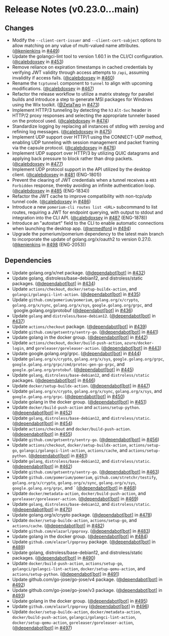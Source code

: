 # Release Notes (v0.23.0...main)

## Changes
- Modify the `--client-cert-issuer` and `--client-cert-subject` options to allow matching on any value of multi-valued name attributes. ([@kenjenkins](https://github.com/kenjenkins) in [#449](https://github.com/pomerium/cli/pull/449))
- Update the golangci-lint tool to version 1.60.1 in the CLI/CI configuration. ([@calebdoxsey](https://github.com/calebdoxsey) in [#453](https://github.com/pomerium/cli/pull/453))
- Remove reliance on expiration timestamps in cached credentials by verifying JWT validity through access attempts to `/api`, assuming invalidity if access fails. ([@calebdoxsey](https://github.com/calebdoxsey) in [#460](https://github.com/pomerium/cli/pull/460))
- Rename the `tcptunnel` component to `tunnel` to align with upcoming modifications. ([@calebdoxsey](https://github.com/calebdoxsey) in [#467](https://github.com/pomerium/cli/pull/467))
- Refactor the release workflow to utilize a matrix strategy for parallel builds and introduce a step to generate MSI packages for Windows using the Wix toolkit. ([@ZetaTwo](https://github.com/ZetaTwo) in [#473](https://github.com/pomerium/cli/pull/473))
- Implement HTTP/3 tunneling by detecting the `h3` `Alt-Svc` header in HTTP/2 proxy responses and selecting the appropriate tunneler based on the protocol used. ([@calebdoxsey](https://github.com/calebdoxsey) in [#474](https://github.com/pomerium/cli/pull/474))
- Standardize logging by replacing all instances of stdlog with zerolog and refining log messages. ([@calebdoxsey](https://github.com/calebdoxsey) in [#475](https://github.com/pomerium/cli/pull/475))
- Implement UDP support over HTTP/1 using the CONNECT-UDP method, enabling UDP tunneling with session management and packet framing via the capsule protocol. ([@calebdoxsey](https://github.com/calebdoxsey) in [#476](https://github.com/pomerium/cli/pull/476))
- Implement UDP support over HTTP/3 by utilizing QUIC datagrams and applying back pressure to block rather than drop packets. ([@calebdoxsey](https://github.com/calebdoxsey) in [#477](https://github.com/pomerium/cli/pull/477))
- Implement UDP protocol support in the API utilized by the desktop client. ([@calebdoxsey](https://github.com/calebdoxsey) in [#481](https://github.com/pomerium/cli/pull/481) (ENG-1801))
- Prevent the clearing of JWT credentials when a tunnel receives a `403 Forbidden` response, thereby avoiding an infinite authentication loop. ([@calebdoxsey](https://github.com/calebdoxsey) in [#485](https://github.com/pomerium/cli/pull/485) (ENG-1834))
- Refactor the JWT cache to improve compatibility with non-tcp/udp tunnel code. ([@calebdoxsey](https://github.com/calebdoxsey) in [#486](https://github.com/pomerium/cli/pull/486))
- Introduce a new `pomerium-cli routes list <URL>` subcommand to list routes, requiring a JWT for endpoint querying, with output to stdout and integration into the CLI API. ([@calebdoxsey](https://github.com/calebdoxsey) in [#487](https://github.com/pomerium/cli/pull/487) (ENG-1878))
- Introduce an "autostart" field to the CLI to enable automatic connections when launching the desktop app. ([@wrmedford](https://github.com/wrmedford) in [#494](https://github.com/pomerium/cli/pull/494))
- Upgrade the pomerium/pomerium dependency to the latest main branch to incorporate the update of golang.org/x/oauth2 to version 0.27.0. ([@kenjenkins](https://github.com/kenjenkins) in [#498](https://github.com/pomerium/cli/pull/498) (ENG-2053))

## Dependencies
- Update golang.org/x/net package. ([@dependabot[bot]](https://github.com/dependabot[bot]) in [#432](https://github.com/pomerium/cli/pull/432))
- Update golang, distroless/base-debian12, and distroless/static packages. ([@dependabot[bot]](https://github.com/dependabot[bot]) in [#434](https://github.com/pomerium/cli/pull/434))
- Update `actions/checkout`, `docker/setup-buildx-action`, and `golangci/golangci-lint-action`. ([@dependabot[bot]](https://github.com/dependabot[bot]) in [#435](https://github.com/pomerium/cli/pull/435))
- Update `github.com/pomerium/pomerium`, `golang.org/x/crypto`, `golang.org/x/sync`, `golang.org/x/sys`, `google.golang.org/grpc`, and `google.golang.org/protobuf ([@dependabot[bot]](https://github.com/dependabot[bot]) in [#436](https://github.com/pomerium/cli/pull/436))
- Update `golang` and `distroless/base-debian12`. ([@dependabot[bot]](https://github.com/dependabot[bot]) in [#437](https://github.com/pomerium/cli/pull/437))
- Update `actions/checkout` package. ([@dependabot[bot]](https://github.com/dependabot[bot]) in [#439](https://github.com/pomerium/cli/pull/439))
- Update `github.com/getsentry/sentry-go`. ([@dependabot[bot]](https://github.com/dependabot[bot]) in [#441](https://github.com/pomerium/cli/pull/441))
- Update golang in the docker group. ([@dependabot[bot]](https://github.com/dependabot[bot]) in [#442](https://github.com/pomerium/cli/pull/442))
- Update `actions/checkout`, `docker/build-push-action`, `azure/docker-login`, and `goreleaser/goreleaser-action`. ([@dependabot[bot]](https://github.com/dependabot[bot]) in [#443](https://github.com/pomerium/cli/pull/443))
- Update google.golang.org/grpc. ([@dependabot[bot]](https://github.com/dependabot[bot]) in [#444](https://github.com/pomerium/cli/pull/444))
- Update `golang.org/x/crypto`, `golang.org/x/sys`, `google.golang.org/grpc`, `google.golang.org/grpc/cmd/protoc-gen-go-grpc`, and `google.golang.org/protobuf`. ([@dependabot[bot]](https://github.com/dependabot[bot]) in [#445](https://github.com/pomerium/cli/pull/445))
- Update `golang`, `distroless/base-debian12`, and `distroless/static` packages. ([@dependabot[bot]](https://github.com/dependabot[bot]) in [#446](https://github.com/pomerium/cli/pull/446))
- Update `docker/setup-buildx-action`. ([@dependabot[bot]](https://github.com/dependabot[bot]) in [#447](https://github.com/pomerium/cli/pull/447))
- Update `golang.org/x/crypto`, `golang.org/x/sync`, `golang.org/x/sys`, and `google.golang.org/grpc`. ([@dependabot[bot]](https://github.com/dependabot[bot]) in [#450](https://github.com/pomerium/cli/pull/450))
- Update golang in the docker group. ([@dependabot[bot]](https://github.com/dependabot[bot]) in [#451](https://github.com/pomerium/cli/pull/451))
- Update `docker/build-push-action` and `actions/setup-python`. ([@dependabot[bot]](https://github.com/dependabot[bot]) in [#452](https://github.com/pomerium/cli/pull/452))
- Update `golang`, `distroless/base-debian12`, and `distroless/static`. ([@dependabot[bot]](https://github.com/dependabot[bot]) in [#454](https://github.com/pomerium/cli/pull/454))
- Update `actions/checkout` and `docker/build-push-action`. ([@dependabot[bot]](https://github.com/dependabot[bot]) in [#455](https://github.com/pomerium/cli/pull/455))
- Update `github.com/getsentry/sentry-go`. ([@dependabot[bot]](https://github.com/dependabot[bot]) in [#456](https://github.com/pomerium/cli/pull/456))
- Update `actions/checkout`, `docker/setup-buildx-action`, `actions/setup-go`, `golangci/golangci-lint-action`, `actions/cache`, and `actions/setup-python`. ([@dependabot[bot]](https://github.com/dependabot[bot]) in [#461](https://github.com/pomerium/cli/pull/461))
- Update `golang`, `distroless/base-debian12`, and `distroless/static`. ([@dependabot[bot]](https://github.com/dependabot[bot]) in [#462](https://github.com/pomerium/cli/pull/462))
- Update `github.com/getsentry/sentry-go`. ([@dependabot[bot]](https://github.com/dependabot[bot]) in [#463](https://github.com/pomerium/cli/pull/463))
- Update `github.com/pomerium/pomerium`, `github.com/stretchr/testify`, `golang.org/x/crypto`, `golang.org/x/sync`, `golang.org/x/sys`, `google.golang.org/grpc`, and ` ([@dependabot[bot]](https://github.com/dependabot[bot]) in [#468](https://github.com/pomerium/cli/pull/468))
- Update `docker/metadata-action`, `docker/build-push-action`, and `goreleaser/goreleaser-action`. ([@dependabot[bot]](https://github.com/dependabot[bot]) in [#469](https://github.com/pomerium/cli/pull/469))
- Update `golang`, `distroless/base-debian12`, and `distroless/static`. ([@dependabot[bot]](https://github.com/dependabot[bot]) in [#470](https://github.com/pomerium/cli/pull/470))
- Update golang.org/x/crypto package. ([@dependabot[bot]](https://github.com/dependabot[bot]) in [#478](https://github.com/pomerium/cli/pull/478))
- Update `docker/setup-buildx-action`, `actions/setup-go`, and `actions/cache`. ([@dependabot[bot]](https://github.com/dependabot[bot]) in [#482](https://github.com/pomerium/cli/pull/482))
- Update `github.com/elazarl/goproxy`. ([@dependabot[bot]](https://github.com/dependabot[bot]) in [#483](https://github.com/pomerium/cli/pull/483))
- Update golang in the docker group. ([@dependabot[bot]](https://github.com/dependabot[bot]) in [#484](https://github.com/pomerium/cli/pull/484))
- Update `github.com/elazarl/goproxy` package. ([@dependabot[bot]](https://github.com/dependabot[bot]) in [#489](https://github.com/pomerium/cli/pull/489))
- Update golang, distroless/base-debian12, and distroless/static packages. ([@dependabot[bot]](https://github.com/dependabot[bot]) in [#490](https://github.com/pomerium/cli/pull/490))
- Update `docker/build-push-action`, `actions/setup-go`, `golangci/golangci-lint-action`, `docker/setup-qemu-action`, and `actions/setup-python`. ([@dependabot[bot]](https://github.com/dependabot[bot]) in [#491](https://github.com/pomerium/cli/pull/491))
- Update github.com/go-jose/go-jose/v4 package. ([@dependabot[bot]](https://github.com/dependabot[bot]) in [#492](https://github.com/pomerium/cli/pull/492))
- Update github.com/go-jose/go-jose/v3 package. ([@dependabot[bot]](https://github.com/dependabot[bot]) in [#493](https://github.com/pomerium/cli/pull/493))
- Update golang in the docker group. ([@dependabot[bot]](https://github.com/dependabot[bot]) in [#495](https://github.com/pomerium/cli/pull/495))
- Update `github.com/elazarl/goproxy` ([@dependabot[bot]](https://github.com/dependabot[bot]) in [#496](https://github.com/pomerium/cli/pull/496))
- Update `docker/setup-buildx-action`, `docker/metadata-action`, `docker/build-push-action`, `golangci/golangci-lint-action`, `docker/setup-qemu-action`, `goreleaser/goreleaser-action`, ([@dependabot[bot]](https://github.com/dependabot[bot]) in [#497](https://github.com/pomerium/cli/pull/497))

